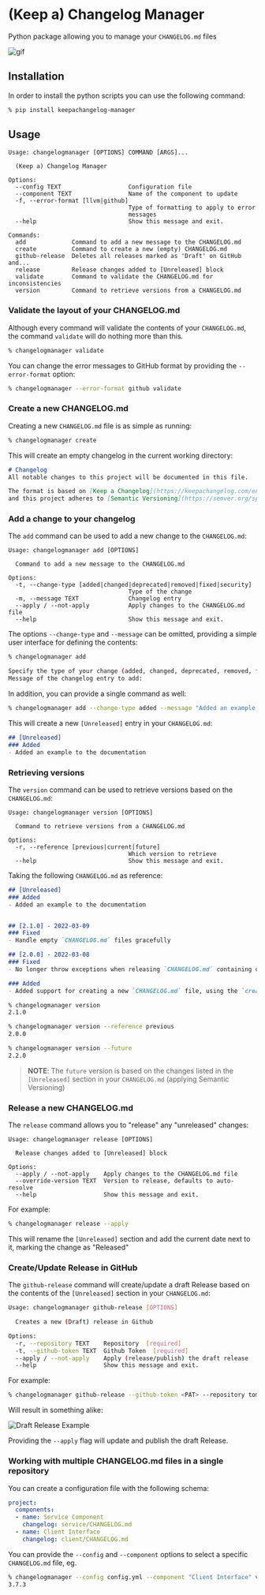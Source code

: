 <!--
Copyright (c) 2022 - 2022 TomTom N.V.

Licensed under the Apache License, Version 2.0 (the "License");
you may not use this file except in compliance with the License.
You may obtain a copy of the License at
    http://www.apache.org/licenses/LICENSE-2.0
Unless required by applicable law or agreed to in writing, software
distributed under the License is distributed on an "AS IS" BASIS,
WITHOUT WARRANTIES OR CONDITIONS OF ANY KIND, either express or implied.
See the License for the specific language governing permissions and
limitations under the License.
-->

# (Keep a) Changelog Manager

Python package allowing you to manage your `CHANGELOG.md` files

![gif](resources/usage.gif)

## Installation

In order to install the python scripts you can use the following command:

```sh
% pip install keepachangelog-manager
```

## Usage

```
Usage: changelogmanager [OPTIONS] COMMAND [ARGS]...

  (Keep a) Changelog Manager

Options:
  --config TEXT                   Configuration file
  --component TEXT                Name of the component to update
  -f, --error-format [llvm|github]
                                  Type of formatting to apply to error
                                  messages
  --help                          Show this message and exit.

Commands:
  add             Command to add a new message to the CHANGELOG.md
  create          Command to create a new (empty) CHANGELOG.md
  github-release  Deletes all releases marked as 'Draft' on GitHub and...
  release         Release changes added to [Unreleased] block
  validate        Command to validate the CHANGELOG.md for inconsistencies
  version         Command to retrieve versions from a CHANGELOG.md
```

### Validate the layout of your CHANGELOG.md
Although every command will validate the contents of your `CHANGELOG.md`, the
command `validate` will do nothing more than this.

```sh
% changelogmanager validate
```

You can change the error messages to GitHub format by providing the `--error-format`
option:

```sh
% changelogmanager --error-format github validate
```

### Create a new CHANGELOG.md
Creating a new `CHANGELOG.md` file is as simple as running:

```sh
% changelogmanager create
```

This will create an empty changelog in the current working directory:

```md
# Changelog
All notable changes to this project will be documented in this file.

The format is based on [Keep a Changelog](https://keepachangelog.com/en/1.1.0/),
and this project adheres to [Semantic Versioning](https://semver.org/spec/v2.0.0.html).
```

### Add a change to your changelog
The `add` command can be used to add a new change to the `CHANGELOG.md`:

```
Usage: changelogmanager add [OPTIONS]

  Command to add a new message to the CHANGELOG.md

Options:
  -t, --change-type [added|changed|deprecated|removed|fixed|security]
                                  Type of the change
  -m, --message TEXT              Changelog entry
  --apply / --not-apply           Apply changes to the CHANGELOG.md file
  --help                          Show this message and exit.
```

The options `--change-type` and `--message` can be omitted, providing a simple user
interface for defining the contents:

```sh
% changelogmanager add

Specify the type of your change (added, changed, deprecated, removed, fixed, security):
Message of the changelog entry to add:
```

In addition, you can provide a single command as well:

```sh
% changelogmanager add --change-type added --message "Added an example to the documentation" --apply
```

This will create a new `[Unreleased]` entry in your `CHANGELOG.md`:

```md
## [Unreleased]
### Added
- Added an example to the documentation
```

### Retrieving versions

The `version` command can be used to retrieve versions based on the `CHANGELOG.md`:

```
Usage: changelogmanager version [OPTIONS]

  Command to retrieve versions from a CHANGELOG.md

Options:
  -r, --reference [previous|current|future]
                                  Which version to retrieve
  --help                          Show this message and exit.
```

Taking the following `CHANGELOG.md` as reference:

```md
## [Unreleased]
### Added
- Added an example to the documentation


## [2.1.0] - 2022-03-09
### Fixed
- Handle empty `CHANGELOG.md` files gracefully

## [2.0.0] - 2022-03-08
### Fixed
- No longer throw exceptions when releasing `CHANGELOG.md` containing only an `[Unreleased]` section

### Added
- Added support for creating a new `CHANGELOG.md` file, using the `create` command
```

```sh
% changelogmanager version
2.1.0

% changelogmanager version --reference previous
2.0.0

% changelogmanager version --future
2.2.0
```

> **NOTE**: The `future` version is based on the changes listed in the `[Unreleased]` section in your `CHANGELOG.md` (applying Semantic Versioning)

### Release a new CHANGELOG.md

The `release` command allows you to "release" any "unreleased" changes:

```
Usage: changelogmanager release [OPTIONS]

  Release changes added to [Unreleased] block

Options:
  --apply / --not-apply    Apply changes to the CHANGELOG.md file
  --override-version TEXT  Version to release, defaults to auto-resolve
  --help                   Show this message and exit.
```

For example:

```sh
% changelogmanager release --apply
```

This will rename the `[Unreleased]` section and add the current date next to it, marking
the change as "Released"

### Create/Update Release in GitHub

The `github-release` command will create/update a draft Release based on the contents of the
`[Unreleased]` section in your `CHANGELOG.md`:

```sh
Usage: changelogmanager github-release [OPTIONS]

  Creates a new (Draft) release in Github

Options:
  -r, --repository TEXT    Repository  [required]
  -t, --github-token TEXT  Github Token  [required]
  --apply / --not-apply    Apply (release/publish) the draft release
  --help                   Show this message and exit.
```

For example:

```sh
% changelogmanager github-release --github-token <PAT> --repository tomtom-international/cicd-changelog-manager
```

Will result in something alike:

![Draft Release Example](resources/draft_example.png)

Providing the `--apply` flag will update and publish the draft Release.

### Working with multiple CHANGELOG.md files in a single repository

You can create a configuration file with the following schema:

```yml
project:
  components:
  - name: Service Component
    changelog: service/CHANGELOG.md
  - name: Client Interface
    changelog: client/CHANGELOG.md
```

You can provide the `--config` and `--component` options to select a specific
`CHANGELOG.md` file, eg.

```sh
% changelogmanager --config config.yml --component "Client Interface" version
3.7.3
```